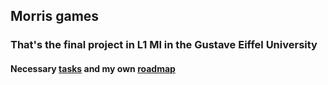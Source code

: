 ## Morris games

### That's the final project in L1 MI in the Gustave Eiffel University

#### Necessary [tasks](https://igm.univ-mlv.fr/~ameyer/pr1/) and my own [roadmap](https://github.com/rglKali/Morris/blob/master/roadmap.md)